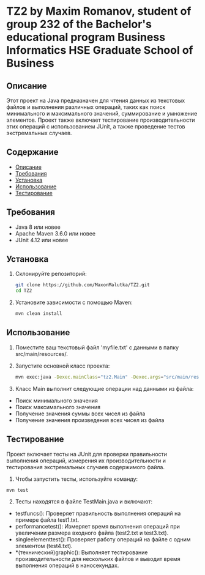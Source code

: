 # TZ2 by Maxim Romanov, student of group 232 of the Bachelor's educational program Business Informatics HSE Graduate School of Business

## Описание

Этот проект на Java предназначен для чтения данных из текстовых файлов и выполнения различных операций, таких как поиск минимального и максимального значений, суммирование и умножение элементов. Проект также включает тестирование производительности этих операций с использованием JUnit, а также проведение тестов экстремальных случаев.

## Содержание

- [Описание](#описание)
- [Требования](#Требования)
- [Установка](#Установка)
- [Использование](#Использование)
- [Тестирование](#Тестирование)

## Требования

- Java 8 или новее
- Apache Maven 3.6.0 или новее
- JUnit 4.12 или новее

## Установка

1. Склонируйте репозиторий:
   ```sh
   git clone https://github.com/MaxonMalutka/TZ2.git
   cd TZ2
   ```

2. Установите зависимости с помощью Maven:
   ```sh
   mvn clean install
   ```

## Использование

1. Поместите ваш текстовый файл 'myfile.txt' с данными в папку src/main/resources/.

2. Запустите основной класс проекта:
   ```sh
   mvn exec:java -Dexec.mainClass="tz2.Main" -Dexec.args="src/main/resources/myfile.txt"
   ```
3. Класс Main выполнит следующие операции над данными из файла:

  - Поиск минимального значения
  - Поиск максимального значения
  - Получение значения суммы всех чисел из файла
  - Получение значения произведения всех чисел из файла

## Тестирование
Проект включает тесты на JUnit для проверки правильности выполнения операций, измерения их производительности и тестирования экстремальных случаев содержимого файла.

1. Чтобы запустить тесты, используйте команду:
```sh
mvn test
```
2. Тесты находятся в файле TestMain.java и включают:

- testfuncs(): Проверяет правильность выполнения операций на примере файла test1.txt.
- performancetest(): Измеряет время выполнения операций при увеличении размера входного файла (test2.txt и test3.txt).
- singleelementtest(): Проверяет работу операций на файле с одним элементом (test4.txt).
- *(технический)graphic(): Выполняет тестирование производительности для нескольких файлов и выводит время выполнения операций в наносекундах.
